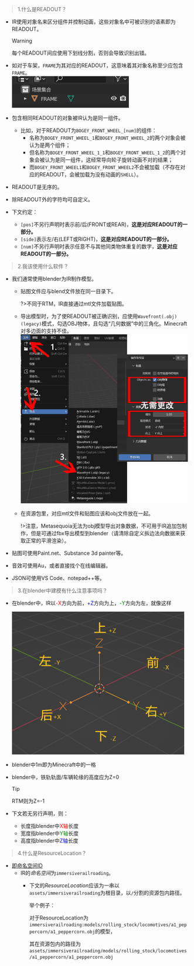 >1.什么是READOUT？
   * IR使用对象名来区分组件并控制动画，这些对象名中可被识别的语素即为READOUT。
    
        > [!WARNING]
        > 每个READOUT间应使用下划线分割，否则会导致识别出错。

   * 如对于车架，`FRAME`为其对应的READOUT，这意味着其对象名称至少应包含`FRAME`。
     </br>![awa](../Textures/pic1.png "就像这样")
   * 包含相同READOUT的对象被IR认为是同一组件。
     * 比如，对于READOUT为`BOGEY_FRONT_WHEEL_[num]`的组件：
       * 名称为`BOGEY_FRONT_WHEEL_1`和`BOGEY_FRONT_WHEEL_2`的两个对象会被认为是两个组件；
       * 但名称为`BOGEY_FRONT_WHEEL_1_1`和`BOGEY_FRONT_WHEEL_1_2`的两个对象会被认为是同一组件，这经常导向轮子旋转动画不对的结果；
       * 而`BOGEY_FRONT_WHEEL1`和`BOGEY_FRONT_WHEEL2`不会被加载（不存在对应的READOUT，会被加载为没有动画的`SHELL`）。
   * READOUT是无序的。
   * 除READOUT外的字符均可自定义。
   * 下文约定：
     - `[pos]`不另行声明时表示前/后(FRONT或REAR)，**这是对应READOUT的一部分。**
     - `[side]`表示左/右(LEFT或RIGHT)，**这是对应READOUT的一部分。**
     - `[num]`不另行声明时表示任意不与其他同类物体重复的数字，**这是对应READOUT的一部分。**


>2.我该使用什么软件？
   * 我们通常使用blender为IR制作模型。
     * 贴图文件应与blend文件放在同一目录下。
   
       ?>不同于RTM，IR直接通过mtl文件加载贴图。
   
     * 导出模型时，为了使READOUT被正确识别，应使用`Wavefront(.obj)(legacy)`模式，勾选OBJ物体，且勾选“几何数据”中的三角化。Minecraft对多边面的支持不佳。
       </br>![awa](../Textures/pic4.png "就像这样")
     * 在资源包里，对应mtl文件和贴图应该和obj文件放在一起。     
     
       !>注意，Metasequoia无法为obj模型导出对象数据，不可用于IR追加包制作，但是可通过fbx导出模型到blender（请清除自定义拆边法向数据来获取正常的平滑渲染）。
     
   * 贴图可使用Paint.net、Substance 3d painter等。
   * 音效可使用Au，或者直接找个在线编辑器。
   * JSON可使用VS Code、notepad++等。

>3.在blender中建模有什么注意事项吗？
  * 在blender中，IR以<font color="red">-X</font>方向为前，<font color="blue">+Z</font>方向为上，<font color="green">-Y</font>方向为左，就像这样

    ![awa](../Textures/pic6.png "这是一个默认方向的空物体")
  * blender中1m即为Minecraft中的一格
  * blender中，铁轨轨面/车辆轮缘的高度应为Z=0

    >[!TIP]
    >RTM则为Z=-1

  * 下文若无另行声明，则：
    * 长度指blender中<font color="red">X轴</font>长度
    * 宽度指blender中<font color="green">Y轴</font>长度
    * 高度指blender中<font color="blue">Z轴</font>长度

>4.什么是ResourceLocation？
  * [即命名空间ID](https://minecraft.fandom.com/zh/wiki/%E5%91%BD%E5%90%8D%E7%A9%BA%E9%97%B4ID)
    * IR的*命名空间*为`immersiverailroading`。
      * 下文的*ResourceLocation*应该为一串以`assets/immersiverailroading`为根目录，以`/`分割的资源包内路径。
      
        举个例子：
      
          对于ResourceLocation为`immersiverailroading:models/rolling_stock/locomotives/a1_peppercorn/a1_peppercorn.obj`的模型，
          
          其在资源包内的路径为`assets/immersiverailroading/models/rolling_stock/locomotives/a1_peppercorn/a1_peppercorn.obj`